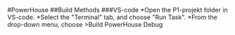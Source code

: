 #PowerHouse
##Build Methods
###VS-code
*Open the P1-projekt folder in VS-code.
*Select the "Terminal" tab, and choose "Run Task".
*From the drop-down menu, choose >Build PowerHouse Debug

